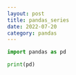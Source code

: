 ```yaml
---
layout: post
title: pandas_series
date: 2022-07-20
category: pandas
---
```




~~~python
import pandas as pd

print(pd)
~~~

